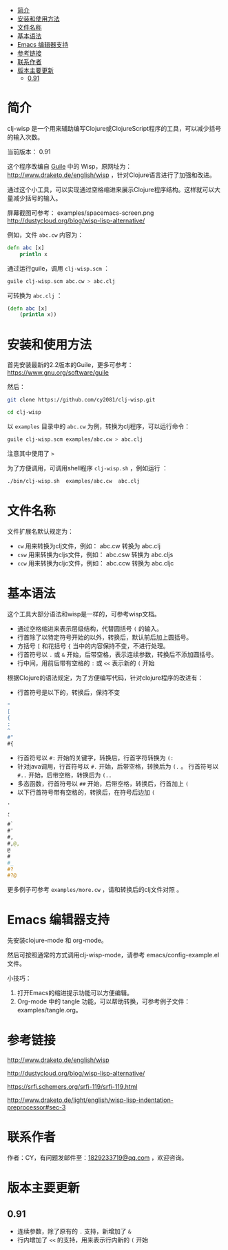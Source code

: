 - [简介](#sec-1)
- [安装和使用方法](#sec-2)
- [文件名称](#sec-3)
- [基本语法](#sec-4)
- [Emacs 编辑器支持](#sec-5)
- [参考链接](#sec-6)
- [联系作者](#sec-7)
- [版本主要更新](#sec-8)
  - [0.91](#sec-8-1)

# 简介<a id="sec-1"></a>

clj-wisp 是一个用来辅助编写Clojure或ClojureScript程序的工具，可以减少括号的输入次数。

当前版本： 0.91

这个程序改编自 [Guile](https://www.gnu.org/software/guile) 中的 Wisp，原网址为： <http://www.draketo.de/english/wisp> ，针对Clojure语言进行了加强和改进。

通过这个小工具，可以实现通过空格缩进来展示Clojure程序结构。这样就可以大量减少括号的输入。

屏幕截图可参考： examples/spacemacs-screen.png <http://dustycloud.org/blog/wisp-lisp-alternative/>

例如，文件 `abc.cw` 内容为：

```clojure
defn abc [x]
    println x
```

通过运行guile，调用 `clj-wisp.scm` ：

```sh
guile clj-wisp.scm abc.cw > abc.clj 
```

可转换为 `abc.clj` ：

```clojure
(defn abc [x]
    (println x))
```

# 安装和使用方法<a id="sec-2"></a>

首先安装最新的2.2版本的Guile，更多可参考： <https://www.gnu.org/software/guile>

然后：

```sh
git clone https://github.com/cy2081/clj-wisp.git

cd clj-wisp
```

以 `examples` 目录中的 `abc.cw` 为例，转换为clj程序，可以运行命令：

```sh
guile clj-wisp.scm examples/abc.cw > abc.clj 
```

注意其中使用了 `>`

为了方便调用，可调用shell程序 `clj-wisp.sh` ，例如运行 ：

```sh
./bin/clj-wisp.sh  examples/abc.cw  abc.clj 
```

# 文件名称<a id="sec-3"></a>

文件扩展名默认规定为：

-   `cw` 用来转换为clj文件，例如： abc.cw 转换为 abc.clj
-   `csw` 用来转换为cljs文件，例如： abc.csw 转换为 abc.cljs
-   `ccw` 用来转换为cljc文件，例如： abc.ccw 转换为 abc.cljc

# 基本语法<a id="sec-4"></a>

这个工具大部分语法和wisp是一样的，可参考wisp文档。

-   通过空格缩进来表示层级结构，代替圆括号 `(` 的输入。
-   行首除了以特定符号开始的以外，转换后，默认前后加上圆括号。
-   方括号 `[` 和花括号 `{` 当中的内容保持不变，不进行处理。
-   行首符号以 `.` 或 `&` 开始，后带空格，表示连续参数，转换后不添加圆括号。
-   行中间，用前后带有空格的 `:` 或 `<<` 表示新的 `(` 开始

根据Clojure的语法规定，为了方便编写代码，针对clojure程序的改进有：

-   行首符号是以下的，转换后，保持不变

```clojure
"
[
{
:
^
#"
#{ 
```

-   行首符号以 `#:` 开始的关键字，转换后，行首字符转换为 `(:`
-   针对java调用，行首符号以 `#.` 开始，后带空格，转换后为 `(.` 。 行首符号以 `#..` 开始，后带空格，转换后为 `(..`
-   多态函数，行首符号以 `##` 开始，后带空格，转换后，行首加上 `(`
-   以下行首符号带有空格的，转换后，在符号后边加 `(`

```clojure
'  
, 
` 
#` 
#' 
#, 
#,@, 
@ 
# 
#_ 
#? 
#?@ 
```

更多例子可参考 `examples/more.cw` ，请和转换后的clj文件对照 。

# Emacs 编辑器支持<a id="sec-5"></a>

先安装clojure-mode 和 org-mode。

然后可按照通常的方式调用clj-wisp-mode，请参考 emacs/config-example.el 文件。

小技巧：

1.  打开Emacs的缩进提示功能可以方便编辑。
2.  Org-mode 中的 tangle 功能，可以帮助转换，可参考例子文件：examples/tangle.org。

# 参考链接<a id="sec-6"></a>

<http://www.draketo.de/english/wisp>

<http://dustycloud.org/blog/wisp-lisp-alternative/>

<https://srfi.schemers.org/srfi-119/srfi-119.html>

<http://www.draketo.de/light/english/wisp-lisp-indentation-preprocessor#sec-3>

# 联系作者<a id="sec-7"></a>

作者：CY，有问题发邮件至：1829233719@qq.com ，欢迎咨询。

# 版本主要更新<a id="sec-8"></a>

## 0.91<a id="sec-8-1"></a>

-   连续参数，除了原有的 `.` 支持，新增加了 `&`
-   行内增加了 `<<` 的支持，用来表示行内新的 `(` 开始
